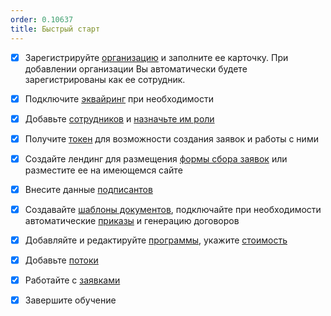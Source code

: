 ```yaml
---
order: 0.10637
title: Быстрый старт
---
```


* [x] Зарегистрируйте [организацию](./README-2/sozdanie-organizacii) и заполните ее карточку. При добавлении организации Вы автоматически будете зарегистрированы как ее сотрудник.

* [x] Подключите [эквайринг](./instrukcii/kak-proiskhodit-onlain-oplata) при необходимости

* [x] Добавьте [сотрудников](./sotrudniki) и [назначьте им роли](./roli/naznachenie-rolei)

* [x] Получите [токен](./README-2/README-2/_index) для возможности создания заявок и работы с ними

* [x] Создайте лендинг для размещения [формы сбора заявок](./README-2/README-2/forma-sbora-zayavok-na-saite-organizacii) или разместите ее на имеющемся сайте

* [x] Внесите данные [подписантов](./README-2/podpisanty)

* [x] Создавайте [шаблоны документов](./README-2/README-2-2/_index), подключайте при необходимости автоматические [приказы](./obuchenie/README-3/avtomaticheskii-vypusk) и генерацию договоров

* [x] Добавляйте и редактируйте [программы](./obuchenie/README/_index), укажите [стоимость](./obuchenie/README/stoimost-programmy)

* [x] Добавьте [потоки](./obuchenie/README/README/_index)

* [x] Работайте с [заявками](./slushateli/README/_index)

* [x] Завершите обучение